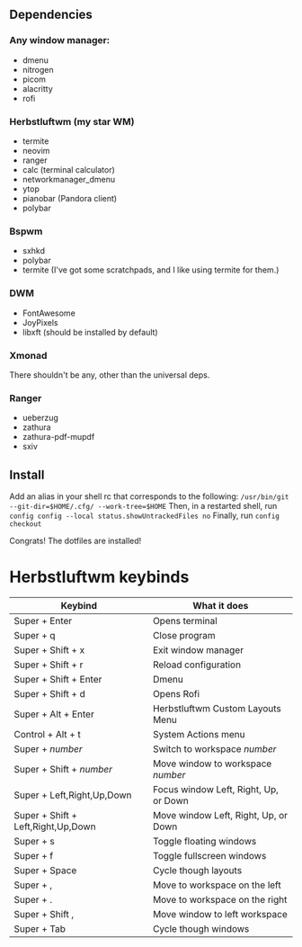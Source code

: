 ## Dependencies
### Any window manager:
* dmenu
* nitrogen
* picom
* alacritty
* rofi

### Herbstluftwm (my star WM)
* termite
* neovim
* ranger
* calc (terminal calculator)
* networkmanager_dmenu
* ytop
* pianobar (Pandora client)
* polybar

### Bspwm
* sxhkd
* polybar
* termite (I've got some scratchpads, and I like using termite for them.)

### DWM
* FontAwesome
* JoyPixels
* libxft (should be installed by default)

### Xmonad
There shouldn't be any, other than the universal deps.

### Ranger
* ueberzug
* zathura
* zathura-pdf-mupdf
* sxiv

## Install
Add an alias in your shell rc that corresponds to the following:
`/usr/bin/git --git-dir=$HOME/.cfg/ --work-tree=$HOME`
Then, in a restarted shell, run
`config config --local status.showUntrackedFiles no`
Finally, run
`config checkout`

Congrats! The dotfiles are installed!

# Herbstluftwm keybinds

| Keybind | What it does |
|---|---|
| Super + Enter | Opens terminal |
| Super + q | Close program |
| Super + Shift + x | Exit window manager |
| Super + Shift + r | Reload configuration |
| Super + Shift + Enter | Dmenu |
| Super + Shift + d | Opens Rofi |
| Super + Alt + Enter | Herbstluftwm Custom Layouts Menu |
| Control + Alt + t | System Actions menu |
| Super + *number* | Switch to workspace *number* |
| Super + Shift + *number* | Move window to workspace *number* |
| Super + Left,Right,Up,Down | Focus window Left, Right, Up, or Down |
| Super + Shift + Left,Right,Up,Down | Move window Left, Right, Up, or Down |
| Super + s | Toggle floating windows |
| Super + f | Toggle fullscreen windows |
| Super + Space | Cycle though layouts |
| Super + , | Move to workspace on the left |
| Super + . | Move to workspace on the right |
| Super + Shift , | Move window to left workspace |
| Super + Tab | Cycle though windows |
